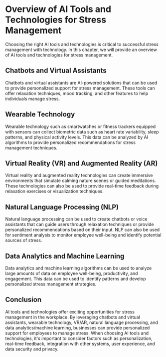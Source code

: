 Overview of AI Tools and Technologies for Stress Management
==========================================================================================================================================

Choosing the right AI tools and technologies is critical to successful stress management with technology. In this chapter, we will provide an overview of AI tools and technologies for stress management.

Chatbots and Virtual Assistants
-------------------------------

Chatbots and virtual assistants are AI-powered solutions that can be used to provide personalized support for stress management. These tools can offer relaxation techniques, mood tracking, and other features to help individuals manage stress.

Wearable Technology
-------------------

Wearable technology such as smartwatches or fitness trackers equipped with sensors can collect biometric data such as heart rate variability, sleep patterns, and physical activity levels. This data can be analyzed by AI algorithms to provide personalized recommendations for stress management techniques.

Virtual Reality (VR) and Augmented Reality (AR)
-----------------------------------------------

Virtual reality and augmented reality technologies can create immersive environments that simulate calming nature scenes or guided meditations. These technologies can also be used to provide real-time feedback during relaxation exercises or visualization techniques.

Natural Language Processing (NLP)
---------------------------------

Natural language processing can be used to create chatbots or voice assistants that can guide users through relaxation techniques or provide personalized recommendations based on their input. NLP can also be used for sentiment analysis to monitor employee well-being and identify potential sources of stress.

Data Analytics and Machine Learning
-----------------------------------

Data analytics and machine learning algorithms can be used to analyze large amounts of data on employee well-being, productivity, and engagement. This data can be used to identify patterns and develop personalized stress management strategies.

Conclusion
----------

AI tools and technologies offer exciting opportunities for stress management in the workplace. By leveraging chatbots and virtual assistants, wearable technology, VR/AR, natural language processing, and data analytics/machine learning, businesses can provide personalized support for employees to manage stress. When choosing AI tools and technologies, it's important to consider factors such as personalization, real-time feedback, integration with other systems, user experience, and data security and privacy.


